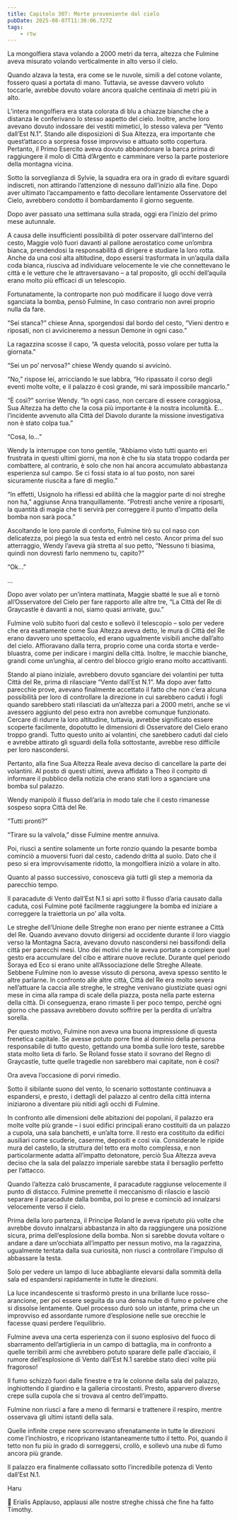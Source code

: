```yaml
---
title: Capitolo 307: Morte proveniente dal cielo
pubDate: 2025-08-07T11:30:06.727Z
tags:
    - rtw
---
```











La mongolfiera stava volando a 2000 metri da terra, altezza che Fulmine aveva misurato volando verticalmente in alto verso il cielo.


Quando alzava la testa, era come se le nuvole, simili a del cotone volante, fossero quasi a portata di mano. Tuttavia, se avesse davvero voluto toccarle, avrebbe dovuto volare ancora qualche centinaia di metri più in alto.


L’intera mongolfiera era stata colorata di blu a chiazze bianche che a distanza le conferivano lo stesso aspetto del cielo. Inoltre, anche loro avevano dovuto indossare dei vestiti mimetici, lo stesso valeva per “Vento dall’Est N.1”. Stando alle disposizioni di Sua Altezza, era importante che quest’attacco a sorpresa fosse improvviso e attuato sotto copertura. Pertanto, il Primo Esercito aveva dovuto abbandonare la barca prima di raggiungere il molo di Città d’Argento e camminare verso la parte posteriore della montagna vicina.


Sotto la sorveglianza di Sylvie, la squadra era ora in grado di evitare sguardi indiscreti, non attirando l’attenzione di nessuno dall’inizio alla fine. Dopo aver ultimato l’accampamento e fatto decollare lentamente Osservatore del Cielo, avrebbero condotto il bombardamento il giorno seguente.


Dopo aver passato una settimana sulla strada, oggi era l’inizio del primo mese autunnale.


A causa delle insufficienti possibilità di poter osservare dall’interno del cesto, Maggie volò fuori davanti al pallone aerostatico come un’ombra bianca, prendendosi la responsabilità di dirigere e studiare la loro rotta. Anche da una così alta altitudine, dopo essersi trasformata in un’aquila dalla coda bianca, riusciva ad individuare velocemente le vie che connettevano le città e le vetture che le attraversavano – a tal proposito, gli occhi dell’aquila erano molto più efficaci di un telescopio.


Fortunatamente, la controparte non può modificare il luogo dove verrà sganciata la bomba, pensò Fulmine, In caso contrario non avrei proprio nulla da fare.


“Sei stanca?” chiese Anna, sporgendosi dal bordo del cesto, “Vieni dentro e riposati, non ci avvicineremo a nessun Demone in ogni caso.”


La ragazzina scosse il capo, “A questa velocità, posso volare per tutta la giornata.”


“Sei un po’ nervosa?” chiese Wendy quando si avvicinò.


“No,” rispose lei, arricciando le sue labbra, “Ho ripassato il corso degli eventi molte volte, e il palazzo è così grande, mi sarà impossibile mancarlo.”


“Ѐ così?” sorrise Wendy. “In ogni caso, non cercare di essere coraggiosa, Sua Altezza ha detto che la cosa più importante è la nostra incolumità. E… l’incidente avvenuto alla Città del Diavolo durante la missione investigativa non è stato colpa tua.”


“Cosa, Io…”


Wendy la interruppe con tono gentile, “Abbiamo visto tutti quanto eri frustrata in questi ultimi giorni, ma non è che tu sia stata troppo codarda per combattere, al contrario, è solo che non hai ancora accumulato abbastanza esperienza sul campo. Se ci fossi stata io al tuo posto, non sarei sicuramente riuscita a fare di meglio.”


“In effetti, Usignolo ha riflessi ed abilità che la maggior parte di noi streghe non ha,” aggiunse Anna tranquillamente. “Potresti anche venire a riposarti, la quantità di magia che ti servirà per correggere il punto d’impatto della bomba non sarà poca.”


Ascoltando le loro parole di conforto, Fulmine tirò su col naso con delicatezza, poi piegò la sua testa ed entrò nel cesto. Ancor prima del suo atterraggio, Wendy l’aveva già stretta al suo petto, “Nessuno ti biasima, quindi non dovresti farlo nemmeno tu, capito?”


“Ok…”


…


Dopo aver volato per un’intera mattinata, Maggie sbatté le sue ali e tornò all’Osservatore del Cielo per fare rapporto alle altre tre, “La Città del Re di Graycastle è davanti a noi, siamo quasi arrivate, guu.”


Fulmine volò subito fuori dal cesto e sollevò il telescopio – solo per vedere che era esattamente come Sua Altezza aveva detto, le mura di Città del Re erano davvero uno spettacolo, ed erano ugualmente visibili anche dall’alto del cielo. Affioravano dalla terra, proprio come una corda storta e verde-bluastra, come per indicare i margini della città. Inoltre, le macchie bianche, grandi come un’unghia, al centro del blocco grigio erano molto accattivanti.


Stando al piano iniziale, avrebbero dovuto sganciare dei volantini per tutta Città del Re, prima di rilasciare “Vento dall’Est N.1”. Ma dopo aver fatto parecchie prove, avevano finalmente accettato il fatto che non c’era alcuna possibilità per loro di controllare la direzione in cui sarebbero caduti i fogli quando sarebbero stati rilasciati da un’altezza pari a 2000 metri, anche se vi avessero aggiunto del peso extra non avrebbe comunque funzionato. Cercare di ridurre la loro altitudine, tuttavia, avrebbe significato essere scoperte facilmente, dopotutto le dimensioni di Osservatore del Cielo erano troppo grandi. Tutto questo unito ai volantini, che sarebbero caduti dal cielo e avrebbe attirato gli sguardi della folla sottostante, avrebbe reso difficile per loro nascondersi.


Pertanto, alla fine Sua Altezza Reale aveva deciso di cancellare la parte dei volantini. Al posto di questi ultimi, aveva affidato a Theo il compito di informare il pubblico della notizia che erano stati loro a sganciare una bomba sul palazzo.


Wendy manipolò il flusso dell’aria in modo tale che il cesto rimanesse sospeso sopra Città del Re.


“Tutti pronti?”


“Tirare su la valvola,” disse Fulmine mentre annuiva.


Poi, riuscì a sentire solamente un forte ronzio quando la pesante bomba cominciò a muoversi fuori dal cesto, cadendo dritta al suolo. Dato che il peso si era improvvisamente ridotto, la mongolfiera iniziò a volare in alto.


Quanto al passo successivo, conosceva già tutti gli step a memoria da parecchio tempo.


Il paracadute di Vento dall’Est N.1 si aprì sotto il flusso d’aria causato dalla caduta, così Fulmine poté facilmente raggiungere la bomba ed iniziare a correggere la traiettoria un po’ alla volta.


Le streghe dell’Unione delle Streghe non erano per niente estranee a Città del Re. Quando avevano dovuto dirigersi ad occidente durante il loro viaggio verso la Montagna Sacra, avevano dovuto nascondersi nei bassifondi della città per parecchi mesi. Uno dei motivi che le aveva portate a compiere quel gesto era accumulare del cibo e attirare nuove reclute. Durante quel periodo Soraya ed Eco si erano unite all’Associazione delle Streghe Alleate. Sebbene Fulmine non lo avesse vissuto di persona, aveva spesso sentito le altre parlarne. In confronto alle altre città, Città del Re era molto severa nell’attuare la caccia alle streghe, le streghe venivano giustiziate quasi ogni mese in cima alla rampa di scale della piazza, posta nella parte esterna della città. Di conseguenza, erano rimaste lì per poco tempo, perché ogni giorno che passava avrebbero dovuto soffrire per la perdita di un’altra sorella.


Per questo motivo, Fulmine non aveva una buona impressione di questa frenetica capitale. Se avesse potuto porre fine al dominio della persona responsabile di tutto questo, gettando una bomba sulle loro teste, sarebbe stata molto lieta di farlo. Se Roland fosse stato il sovrano del Regno di Graycastle, tutte quelle tragedie non sarebbero mai capitate, non è così?


Ora aveva l’occasione di porvi rimedio.


Sotto il sibilante suono del vento, lo scenario sottostante continuava a espandersi, e presto, i dettagli del palazzo al centro della città interna iniziarono a diventare più nitidi agli occhi di Fulmine.


In confronto alle dimensioni delle abitazioni dei popolani, il palazzo era molte volte più grande – i suoi edifici principali erano costituiti da un palazzo a cupola, una sala banchetti, e un’alta torre. Il resto era costituito da edifici ausiliari come scuderie, caserme, depositi e così via. Considerate le ripide mura del castello, la struttura del tetto era molto complessa, e non particolarmente adatta all’impatto detonatore, perciò Sua Altezza aveva deciso che la sala del palazzo imperiale sarebbe stata il bersaglio perfetto per l’attacco.


Quando l’altezza calò bruscamente, il paracadute raggiunse velocemente il punto di distacco. Fulmine premette il meccanismo di rilascio e lasciò separare il paracadute dalla bomba, poi lo prese e cominciò ad innalzarsi velocemente verso il cielo.


Prima della loro partenza, il Principe Roland le aveva ripetuto più volte che avrebbe dovuto innalzarsi abbastanza in alto da raggiungere una posizione sicura, prima dell’esplosione della bomba. Non si sarebbe dovuta voltare o andare a dare un’occhiata all’impatto per nessun motivo, ma la ragazzina, ugualmente tentata dalla sua curiosità, non riuscì a controllare l’impulso di abbassare la testa.


Solo per vedere un lampo di luce abbagliante elevarsi dalla sommità della sala ed espandersi rapidamente in tutte le direzioni.


La luce incandescente si trasformò presto in una brillante luce rosso-arancione, per poi essere seguita da una densa nube di fumo e polvere che si dissolse lentamente. Quel processo durò solo un istante, prima che un improvviso ed assordante rumore d’esplosione nelle sue orecchie le facesse quasi perdere l’equilibrio.


Fulmine aveva una certa esperienza con il suono esplosivo del fuoco di sbarramento dell’artiglieria in un campo di battaglia, ma in confronto a quelle terribili armi che avrebbero potuto sparare delle palle d’acciaio, il rumore dell’esplosione di Vento dall’Est N.1 sarebbe stato dieci volte più fragoroso!


Il fumo schizzò fuori dalle finestre e tra le colonne della sala del palazzo, inghiottendo il giardino e la galleria circostanti. Presto, apparvero diverse crepe sulla cupola che si trovava al centro dell’impatto.


Fulmine non riuscì a fare a meno di fermarsi e trattenere il respiro, mentre osservava gli ultimi istanti della sala.


Quelle infinite crepe nere scorrevano sfrenatamente in tutte le direzioni come l’inchiostro, e ricoprivano istantaneamente tutto il tetto. Poi, quando il tetto non fu più in grado di sorreggersi, crollò, e sollevò una nube di fumo ancora più grande.


Il palazzo era finalmente collassato sotto l’incredibile potenza di Vento dall’Est N.1.






Haru










💬 Erialis Applauso, applausi alle nostre streghe chissà che fine ha fatto Timothy. 
                                


                                



